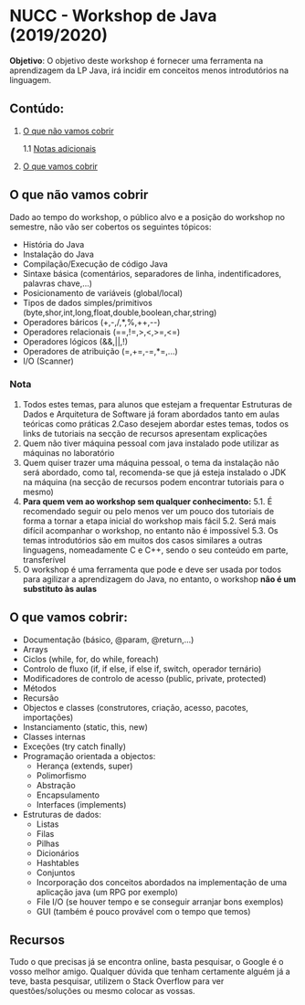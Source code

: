 # NUCC - Workshop de Java (2019/2020)
   **Objetivo**: O objetivo deste workshop é fornecer uma ferramenta na aprendizagem da LP Java, irá incidir em conceitos menos introdutórios na linguagem.

## Contúdo:
   1. [O que não vamos cobrir](#O-que-não-vamos-cobrir)
   
       1.1 [Notas adicionais](#Nota)
   
   2. [O que vamos cobrir](#O-que-vamos-cobrir)
   
## O que não vamos cobrir
   Dado ao tempo do workshop, o público alvo e a posição do workshop no semestre, não vão ser cobertos os seguintes tópicos:
*    História do Java
*    Instalação do Java
*    Compilação/Execução de código Java
*    Sintaxe básica (comentários, separadores de linha, indentificadores, palavras chave,...)
*    Posicionamento de variáveis (global/local)
*    Tipos de dados simples/primitivos (byte,shor,int,long,float,double,boolean,char,string)
*    Operadores báricos (+,-,/,*,%,++,--)
*    Operadores relacionais (==,!=,>,<,>=,<=)
*    Operadores lógicos (&&,||,!)
*    Operadores de atribuição (=,+=,-=,*=,...)
*    I/O (Scanner)

### Nota
1. Todos estes temas, para alunos que estejam a frequentar Estruturas de Dados e Arquitetura de Software já foram abordados tanto em aulas teóricas como práticas
2.Caso desejem abordar estes temas, todos os links de tutoriais na secção de recursos apresentam explicações
3. Quem não tiver máquina pessoal com java instalado pode utilizar as máquinas no laboratório
4. Quem quiser trazer uma máquina pessoal, o tema da instalação não será abordado, como tal, recomenda-se que já esteja instalado o JDK na máquina (na secção de recursos podem encontrar tutoriais para o mesmo)
5. **Para quem vem ao workshop sem qualquer conhecimento:**
   5.1. É recomendado seguir ou pelo menos ver um pouco dos tutoriais de forma a tornar a etapa inicial do workshop mais fácil
   5.2. Será mais difícil acompanhar o workshop, no entanto não é impossível
   5.3. Os temas introdutórios são em muitos dos casos similares a outras linguagens, nomeadamente C e C++, sendo o seu conteúdo em parte, transferível
6. O workshop é uma ferramenta que pode e deve ser usada por todos para agilizar a aprendizagem do Java, no entanto, o workshop **não é um substituto às aulas**

## O que vamos cobrir:
*  Documentação (básico, @param, @return,...)
*  Arrays
*  Ciclos (while, for, do while, foreach)
*  Controlo de fluxo (if, if else, if else if, switch, operador ternário)
*  Modificadores de controlo de acesso (public, private, protected)
*  Métodos
*  Recursão
*  Objectos e classes (construtores, criação, acesso, pacotes, importações)
*  Instanciamento (static, this, new)
*  Classes internas
*  Exceções (try catch finally)
*  Programação orientada a objectos:
   *  Herança (extends, super)
   *  Polimorfismo
   *  Abstração
   *  Encapsulamento
   *  Interfaces (implements)
*  Estruturas de dados:
   *  Listas
   *  Filas
   *  Pilhas
   *  Dicionários
   *  Hashtables
   *  Conjuntos
   *  Incorporação dos conceitos abordados na implementação de uma aplicação java (um RPG por exemplo)
   *  File I/O (se houver tempo e se conseguir arranjar bons exemplos)
   *  GUI (também é pouco provável com o tempo que temos)


## Recursos
   Tudo o que precisas já se encontra online, basta pesquisar, o Google é o vosso melhor amigo. Qualquer dúvida que tenham certamente alguém já a teve, basta pesquisar, utilizem o Stack Overflow para ver questões/soluções ou mesmo colocar as vossas.



